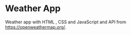 # Weather App

Weather app with HTML , CSS and JavaScript and API from https://openweathermap.org/.
